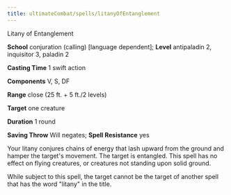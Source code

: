 ```yaml
---
title: ultimateCombat/spells/litanyOfEntanglement
---
```

Litany of Entanglement

**School** conjuration (calling) [language dependent]; **Level** antipaladin 2, inquisitor 3, paladin 2

**Casting Time** 1 swift action

**Components** V, S, DF

**Range** close (25 ft. + 5 ft./2 levels)

**Target** one creature

**Duration** 1 round

**Saving Throw** Will negates; **Spell Resistance** yes

Your litany conjures chains of energy that lash upward from the ground and hamper the target's movement. The target is entangled. This spell has no effect on flying creatures, or creatures not standing upon solid ground.

While subject to this spell, the target cannot be the target of another spell that has the word "litany" in the title.

